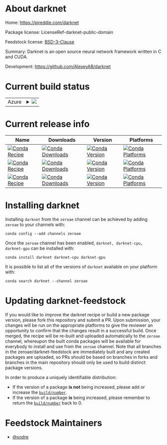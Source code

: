 About darknet
=============

Home: https://pjreddie.com/darknet

Package license: LicenseRef-darknet-public-domain

Feedstock license: [BSD-3-Clause](https://github.com/zeroae/darknet-feedstock/blob/master/LICENSE.txt)

Summary: Darknet is an open source neural network framework written in C and CUDA.

Development: https://github.com/AlexeyAB/darknet

Current build status
====================


<table>
    
  <tr>
    <td>Azure</td>
    <td>
      <details>
        <summary>
          <a href="https://dev.azure.com/zeroae/feedstock-builds/_build/latest?definitionId=2&branchName=master">
            <img src="https://dev.azure.com/zeroae/feedstock-builds/_apis/build/status/darknet-feedstock?branchName=master">
          </a>
        </summary>
        <table>
          <thead><tr><th>Variant</th><th>Status</th></tr></thead>
          <tbody><tr>
              <td>linux_64_cuda_compiler_version10.0</td>
              <td>
                <a href="https://dev.azure.com/zeroae/feedstock-builds/_build/latest?definitionId=2&branchName=master">
                  <img src="https://dev.azure.com/zeroae/feedstock-builds/_apis/build/status/darknet-feedstock?branchName=master&jobName=linux&configuration=linux_64_cuda_compiler_version10.0" alt="variant">
                </a>
              </td>
            </tr><tr>
              <td>linux_64_cuda_compiler_version10.1</td>
              <td>
                <a href="https://dev.azure.com/zeroae/feedstock-builds/_build/latest?definitionId=2&branchName=master">
                  <img src="https://dev.azure.com/zeroae/feedstock-builds/_apis/build/status/darknet-feedstock?branchName=master&jobName=linux&configuration=linux_64_cuda_compiler_version10.1" alt="variant">
                </a>
              </td>
            </tr><tr>
              <td>linux_64_cuda_compiler_version10.2</td>
              <td>
                <a href="https://dev.azure.com/zeroae/feedstock-builds/_build/latest?definitionId=2&branchName=master">
                  <img src="https://dev.azure.com/zeroae/feedstock-builds/_apis/build/status/darknet-feedstock?branchName=master&jobName=linux&configuration=linux_64_cuda_compiler_version10.2" alt="variant">
                </a>
              </td>
            </tr><tr>
              <td>linux_64_cuda_compiler_version9.2</td>
              <td>
                <a href="https://dev.azure.com/zeroae/feedstock-builds/_build/latest?definitionId=2&branchName=master">
                  <img src="https://dev.azure.com/zeroae/feedstock-builds/_apis/build/status/darknet-feedstock?branchName=master&jobName=linux&configuration=linux_64_cuda_compiler_version9.2" alt="variant">
                </a>
              </td>
            </tr><tr>
              <td>linux_64_cuda_compiler_versionNone</td>
              <td>
                <a href="https://dev.azure.com/zeroae/feedstock-builds/_build/latest?definitionId=2&branchName=master">
                  <img src="https://dev.azure.com/zeroae/feedstock-builds/_apis/build/status/darknet-feedstock?branchName=master&jobName=linux&configuration=linux_64_cuda_compiler_versionNone" alt="variant">
                </a>
              </td>
            </tr>
          </tbody>
        </table>
      </details>
    </td>
  </tr>
</table>

Current release info
====================

| Name | Downloads | Version | Platforms |
| --- | --- | --- | --- |
| [![Conda Recipe](https://img.shields.io/badge/recipe-darknet-green.svg)](https://anaconda.org/zeroae/darknet) | [![Conda Downloads](https://img.shields.io/conda/dn/zeroae/darknet.svg)](https://anaconda.org/zeroae/darknet) | [![Conda Version](https://img.shields.io/conda/vn/zeroae/darknet.svg)](https://anaconda.org/zeroae/darknet) | [![Conda Platforms](https://img.shields.io/conda/pn/zeroae/darknet.svg)](https://anaconda.org/zeroae/darknet) |
| [![Conda Recipe](https://img.shields.io/badge/recipe-darknet--cpu-green.svg)](https://anaconda.org/zeroae/darknet-cpu) | [![Conda Downloads](https://img.shields.io/conda/dn/zeroae/darknet-cpu.svg)](https://anaconda.org/zeroae/darknet-cpu) | [![Conda Version](https://img.shields.io/conda/vn/zeroae/darknet-cpu.svg)](https://anaconda.org/zeroae/darknet-cpu) | [![Conda Platforms](https://img.shields.io/conda/pn/zeroae/darknet-cpu.svg)](https://anaconda.org/zeroae/darknet-cpu) |
| [![Conda Recipe](https://img.shields.io/badge/recipe-darknet--gpu-green.svg)](https://anaconda.org/zeroae/darknet-gpu) | [![Conda Downloads](https://img.shields.io/conda/dn/zeroae/darknet-gpu.svg)](https://anaconda.org/zeroae/darknet-gpu) | [![Conda Version](https://img.shields.io/conda/vn/zeroae/darknet-gpu.svg)](https://anaconda.org/zeroae/darknet-gpu) | [![Conda Platforms](https://img.shields.io/conda/pn/zeroae/darknet-gpu.svg)](https://anaconda.org/zeroae/darknet-gpu) |

Installing darknet
==================

Installing `darknet` from the `zeroae` channel can be achieved by adding `zeroae` to your channels with:

```
conda config --add channels zeroae
```

Once the `zeroae` channel has been enabled, `darknet, darknet-cpu, darknet-gpu` can be installed with:

```
conda install darknet darknet-cpu darknet-gpu
```

It is possible to list all of the versions of `darknet` available on your platform with:

```
conda search darknet --channel zeroae
```




Updating darknet-feedstock
==========================

If you would like to improve the darknet recipe or build a new
package version, please fork this repository and submit a PR. Upon submission,
your changes will be run on the appropriate platforms to give the reviewer an
opportunity to confirm that the changes result in a successful build. Once
merged, the recipe will be re-built and uploaded automatically to the
`zeroae` channel, whereupon the built conda packages will be available for
everybody to install and use from the `zeroae` channel.
Note that all branches in the zeroae/darknet-feedstock are
immediately built and any created packages are uploaded, so PRs should be based
on branches in forks and branches in the main repository should only be used to
build distinct package versions.

In order to produce a uniquely identifiable distribution:
 * If the version of a package **is not** being increased, please add or increase
   the [``build/number``](https://conda.io/docs/user-guide/tasks/build-packages/define-metadata.html#build-number-and-string).
 * If the version of a package **is** being increased, please remember to return
   the [``build/number``](https://conda.io/docs/user-guide/tasks/build-packages/define-metadata.html#build-number-and-string)
   back to 0.

Feedstock Maintainers
=====================

* [@sodre](https://github.com/sodre/)


